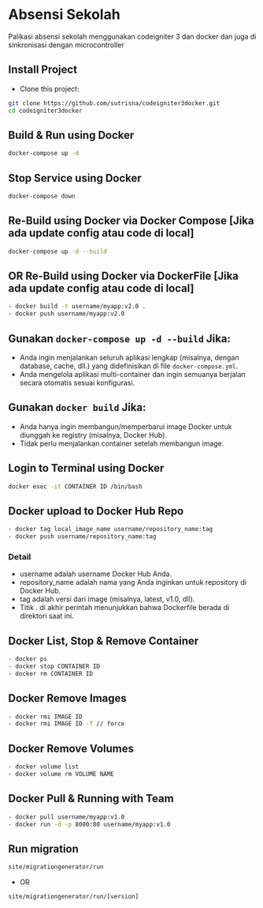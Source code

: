 # Absensi Sekolah
Palikasi absensi sekolah menggunakan codeigniter 3 dan docker dan juga di sinkronisasi dengan microcontroller
## Install Project
- Clone this project:
```bash
git clone https://github.com/sutrisna/codeigniter3docker.git
cd codeigniter3docker
```
## Build & Run using Docker
```bash
docker-compose up -d
```
## Stop Service using Docker
```bash
docker-compose down
```
## Re-Build using Docker via Docker Compose [Jika ada update config atau code di local]
```bash
docker-compose up -d --build
```
## OR Re-Build using Docker via DockerFile [Jika ada update config atau code di local]
```bash
- docker build -t username/myapp:v2.0 .
- docker push username/myapp:v2.0
```
## Gunakan `docker-compose up -d --build` Jika:
- Anda ingin menjalankan seluruh aplikasi lengkap (misalnya, dengan database, cache, dll.) yang didefinisikan di file `docker-compose.yml`.
- Anda mengelola aplikasi multi-container dan ingin semuanya berjalan secara otomatis sesuai konfigurasi.
## Gunakan `docker build` Jika:
- Anda hanya ingin membangun/memperbarui image Docker untuk diunggah ke registry (misalnya, Docker Hub).
- Tidak perlu menjalankan container setelah membangun image.
## Login to Terminal using Docker
```bash
docker exec -it CONTAINER ID /bin/bash
```
## Docker upload to Docker Hub Repo
```bash
- docker tag local_image_name username/repository_name:tag
- docker push username/repository_name:tag
```
### Detail
- username adalah username Docker Hub Anda.
- repository_name adalah nama yang Anda inginkan untuk repository di Docker Hub.
- tag adalah versi dari image (misalnya, latest, v1.0, dll).
- Titik . di akhir perintah menunjukkan bahwa Dockerfile berada di direktori saat ini.

## Docker List, Stop & Remove Container
```bash
- docker ps
- docker stop CONTAINER ID
- docker rm CONTAINER ID
```
## Docker Remove Images
```bash
- docker rmi IMAGE ID
- docker rmi IMAGE ID -f // force
```
## Docker Remove Volumes
```bash
- docker volume list
- docker volume rm VOLUME NAME
```
## Docker Pull & Running with Team
```bash
- docker pull username/myapp:v1.0
- docker run -d -p 8080:80 username/myapp:v1.0
```
## Run migration
```bash
site/migrationgenerator/run
```
- OR
```bash
site/migrationgenerator/run/[version]
```

